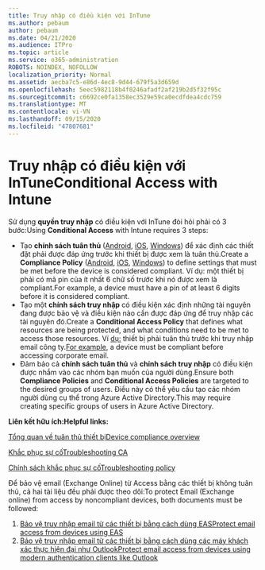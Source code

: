 ```yaml
---
title: Truy nhập có điều kiện với InTune
ms.author: pebaum
author: pebaum
ms.date: 04/21/2020
ms.audience: ITPro
ms.topic: article
ms.service: o365-administration
ROBOTS: NOINDEX, NOFOLLOW
localization_priority: Normal
ms.assetid: aecba7c5-e86d-4ec8-9d44-679f5a3d659d
ms.openlocfilehash: 5eec5982118b4f0246afadf2af219b2d5f32f95c
ms.sourcegitcommit: c6692ce0fa1358ec3529e59ca0ecdfdea4cdc759
ms.translationtype: MT
ms.contentlocale: vi-VN
ms.lasthandoff: 09/15/2020
ms.locfileid: "47807681"
---
```

# <a name="conditional-access-with-intune"></a><span data-ttu-id="2ca04-102">Truy nhập có điều kiện với InTune</span><span class="sxs-lookup"><span data-stu-id="2ca04-102">Conditional Access with Intune</span></span>

<span data-ttu-id="2ca04-103">Sử dụng  **quyền truy nhập**  có điều kiện với InTune đòi hỏi phải có 3 bước:</span><span class="sxs-lookup"><span data-stu-id="2ca04-103">Using  **Conditional Access**  with Intune requires 3 steps:</span></span>

- <span data-ttu-id="2ca04-104">Tạo  **chính sách tuân thủ**  ([Android](https://docs.microsoft.com/intune/compliance-policy-create-android),  [iOS](https://docs.microsoft.com/intune/compliance-policy-create-ios),  [Windows](https://docs.microsoft.com//intune/compliance-policy-create-windows)) để xác định các thiết đặt phải được đáp ứng trước khi thiết bị được xem là tuân thủ.</span><span class="sxs-lookup"><span data-stu-id="2ca04-104">Create a  **Compliance Policy**  ([Android](https://docs.microsoft.com/intune/compliance-policy-create-android),  [iOS](https://docs.microsoft.com/intune/compliance-policy-create-ios),  [Windows](https://docs.microsoft.com//intune/compliance-policy-create-windows)) to define settings that must be met before the device is considered compliant.</span></span> <span data-ttu-id="2ca04-105">Ví dụ: một thiết bị phải có mã pin của ít nhất 6 chữ số trước khi nó được xem là compliant.</span><span class="sxs-lookup"><span data-stu-id="2ca04-105">For example, a device must have a pin of at least 6 digits before it is considered compliant.</span></span>
- <span data-ttu-id="2ca04-106">Tạo một **chính sách truy nhập**  có điều kiện xác định những tài nguyên đang được bảo vệ và điều kiện nào cần được đáp ứng để truy nhập các tài nguyên đó.</span><span class="sxs-lookup"><span data-stu-id="2ca04-106">Create a **Conditional Access Policy**  that defines what resources are being protected, and what conditions need to be met to access those resources.</span></span>  <span data-ttu-id="2ca04-107">Ví [dụ:](https://docs.microsoft.com/intune/tutorial-protect-email-on-unmanaged-devices#create-conditional-access-policies) thiết bị phải tuân thủ trước khi truy nhập email công ty.</span><span class="sxs-lookup"><span data-stu-id="2ca04-107">[For example,](https://docs.microsoft.com/intune/tutorial-protect-email-on-unmanaged-devices#create-conditional-access-policies)  a device must be compliant before accessing corporate email.</span></span>
- <span data-ttu-id="2ca04-108">Đảm bảo cả **chính sách tuân thủ**  và  **chính sách truy nhập**  có điều kiện được nhắm vào các nhóm bạn muốn của người dùng.</span><span class="sxs-lookup"><span data-stu-id="2ca04-108">Ensure both **Compliance Policies**  and  **Conditional Access Policies**  are targeted to the desired groups of users.</span></span> <span data-ttu-id="2ca04-109">Điều này có thể yêu cầu tạo các nhóm người dùng cụ thể trong Azure Active Directory.</span><span class="sxs-lookup"><span data-stu-id="2ca04-109">This may require creating specific groups of users in Azure Active Directory.</span></span>

<span data-ttu-id="2ca04-110">**Liên kết hữu ích:**</span><span class="sxs-lookup"><span data-stu-id="2ca04-110">**Helpful links:**</span></span>

[<span data-ttu-id="2ca04-111">Tổng quan về tuân thủ thiết bị</span><span class="sxs-lookup"><span data-stu-id="2ca04-111">Device compliance overview</span></span>](https://docs.microsoft.com/intune/device-compliance-get-started)

[<span data-ttu-id="2ca04-112">Khắc phục sự cố</span><span class="sxs-lookup"><span data-stu-id="2ca04-112">Troubleshooting CA</span></span>](https://docs.microsoft.com/intune/troubleshoot-conditional-access)

[<span data-ttu-id="2ca04-113">Chính sách khắc phục sự cố</span><span class="sxs-lookup"><span data-stu-id="2ca04-113">Troubleshooting policy</span></span>](https://docs.microsoft.com/intune/troubleshoot-policies-in-microsoft-intune)

<span data-ttu-id="2ca04-114">Để bảo vệ email (Exchange Online) từ Access bằng các thiết bị không tuân thủ, cả hai tài liệu đều phải được theo dõi:</span><span class="sxs-lookup"><span data-stu-id="2ca04-114">To protect Email (Exchange online) from access by noncompliant devices, both documents must be followed:</span></span>

1. [<span data-ttu-id="2ca04-115">Bảo vệ truy nhập email từ các thiết bị bằng cách dùng EAS</span><span class="sxs-lookup"><span data-stu-id="2ca04-115">Protect email access from devices using EAS</span></span>](https://docs.microsoft.com/intune/tutorial-protect-email-on-unmanaged-devices)
2. [<span data-ttu-id="2ca04-116">Bảo vệ truy nhập email từ các thiết bị bằng cách dùng các máy khách xác thực hiện đại như Outlook</span><span class="sxs-lookup"><span data-stu-id="2ca04-116">Protect email access from devices using modern authentication clients like Outlook</span></span>](https://docs.microsoft.com/intune/tutorial-protect-email-on-enrolled-devices)